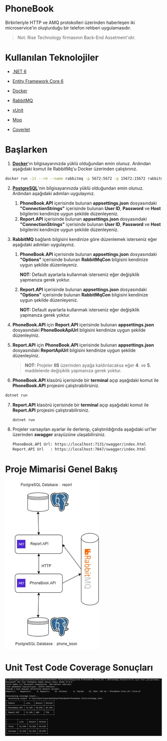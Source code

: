 # PhoneBook

Birbirleriyle HTTP ve AMQ protokolleri üzerinden haberleşen iki microservice'in oluşturduğu bir telefon rehberi uygulamasıdır.

> Not: Rise Technology firmasının Back-End Assetment'ıdır.



# Kullanılan Teknolojiler

- [.NET 6](https://docs.microsoft.com/en-us/aspnet/core/introduction-to-aspnet-core?view=aspnetcore-6.0)

- [Entity Framework Core 6](https://docs.microsoft.com/en-us/ef/core/)

- [Docker](https://www.docker.com/)

- [RabbitMQ](https://www.rabbitmq.com/)

- [xUnit](https://xunit.net/)

- [Moq](https://github.com/moq)

- [Coverlet](https://github.com/coverlet-coverage/coverlet)



# Başlarken

1) [**Docker**](https://www.docker.com/)'ın bilgisayarınızda yüklü olduğundan emin olunuz. Ardından aşağıdaki komut ile RabbitMq'u Docker üzerinden çalıştırınız.

```bash
docker run -it --rm --name rabbitmq -p 5672:5672 -p 15672:15672 rabbitmq:3.9-management
```

2. [**PostgreSQL**](https://www.postgresql.org/)'nin bilgisayarınızda yüklü olduğundan emin olunuz. Ardından aşağıdaki adımları uygulayınız.
   1. **PhoneBook.API** içerisinde bulunan **appsettings.json** dosyasındaki **"ConnectionStrings"** içerisinde bulunan **User ID**, **Password** ve **Host** bilgilerini kendinize uygun şekilde düzenleyeniz.
   2. **Report.API** içerisinde bulunan **appsettings.json** dosyasındaki **"ConnectionStrings"** içerisinde bulunan **User ID**, **Password** ve **Host** bilgilerini kendinize uygun şekilde düzenleyeniz.

3. **RabbitMQ** bağlantı bilgisini kendinize göre düzenlemek isterseniz eğer aşağıdaki adımları uygulayınız. 

   1. **PhoneBook.API** içerisinde bulunan **appsettings.json** dosyasındaki **"Options"** içerisinde bulunan **RabbitMqCon** bilgisini kendinize uygun şekilde düzenleyeniz.

      **NOT:** Default ayarlarla kullanmak isterseniz eğer değişiklik yapmanıza gerek yoktur.
   
   2. **Report.API** içerisinde bulunan **appsettings.json** dosyasındaki **"Options"** içerisinde bulunan **RabbitMqCon** bilgisini kendinize uygun şekilde düzenleyeniz.
   
         **NOT:** Default ayarlarla kullanmak isterseniz eğer değişiklik yapmanıza gerek yoktur.
   
4. **PhoneBook.API** için **Report.API** içerisinde bulunan **appsettings.json** dosyasındaki **PhoneBookApiUrl** bilgisini kendinize uygun şekilde düzenleyiniz.
   
5. **Report.API** için **PhoneBook.API** içerisinde bulunan **appsettings.json** dosyasındaki **ReportApiUrl** bilgisini kendinize uygun şekilde düzenleyiniz.

   > **NOT:** Projeler **IIS** üzerinden ayağa kaldırılacaksa eğer **4**. ve **5.** maddelerde değişiklik yapmanıza gerek yoktur.

6.  **PhoneBook.API** klasörü içerisinde bir **terminal** açıp aşağıdaki komut ile **PhoneBook.API** projesini çalıştırabilirsiniz.

   ```bash
   dotnet run
   ```

7. **Report.API** klasörü içerisinde bir **terminal** açıp aşağıdaki komut ile **Report.API** projesini çalıştırabilirsiniz.

      ```bash
      dotnet run
      ```

8. Projeler varsayılan ayarlar ile derlenip, çalıştırıldığında aşağıdaki url'ler üzerinden **swagger** arayüzüne ulaşabilirsiniz.

      ```
      PhoneBook.API Url: https://localhost:7131/swagger/index.html
      Report.API Url   : https://localhost:7047/swagger/index.html
      ```



# Proje Mimarisi Genel Bakış

![phone_book_diagrams](readme-soruces/phone_book_diagrams.jpg)



# Unit Test Code Coverage Sonuçları

![code_coverage](readme-soruces/code_coverage.png)









